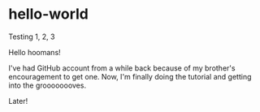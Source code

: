 # hello-world
Testing 1, 2, 3

Hello hoomans!

I've had GitHub account from a while back because of my brother's encouragement to get one.
Now, I'm finally doing the tutorial and getting into the groooooooves.

Later!
